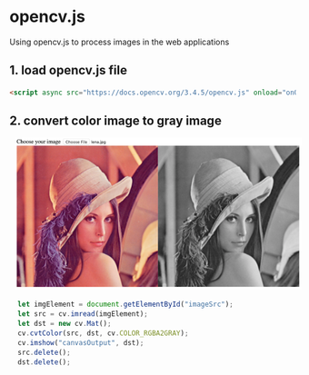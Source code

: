 # opencv.js

Using opencv.js to process images in the web applications

## 1. load opencv.js file

```html
<script async src="https://docs.opencv.org/3.4.5/opencv.js" onload="onOpencvJSLoaded();" type="text/javascript"></script>
```
## 2. convert color image to gray image

<img src="lena_gray.png"
     alt="lena image in gray"
     style="margin-left: 10px;" />

```javascript
  let imgElement = document.getElementById("imageSrc");
  let src = cv.imread(imgElement);
  let dst = new cv.Mat();
  cv.cvtColor(src, dst, cv.COLOR_RGBA2GRAY);
  cv.imshow("canvasOutput", dst);
  src.delete();
  dst.delete();
```

